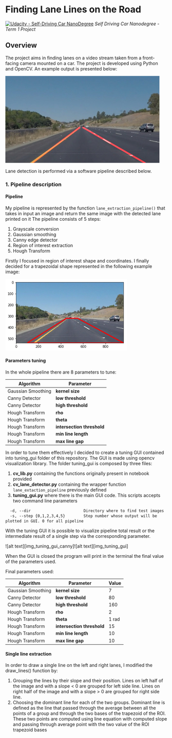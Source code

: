 # **Finding Lane Lines on the Road** 
[![Udacity - Self-Driving Car NanoDegree](https://s3.amazonaws.com/udacity-sdc/github/shield-carnd.svg)](http://www.udacity.com/drive)
*Self Driving Car Nanodegree - Term 1 Project*

[//]: # (Image References)
[img_roi]: ./writeup_img/roi.jpg "Region of interest visualization"

Overview
---

The project aims in finding lanes on a video stream taken from a front-facing camera mounted on a car.
The project is developed using Python and OpenCV.
An example output is presented below:

<img src="test_images_output/out0.jpg" width="480" alt="Combined Image" />

Lane detection is performed via a software pipeline described below.

### 1. Pipeline description

#### Pipeline
My pipeline is represented by the function ```lane_extraction_pipeline()``` that takes in input an image and return the same image with the detected lane printed on it
The pipeline consists of 5 steps:

1. Grayscale conversion
2. Gaussian smoothing 
3. Canny edge detector
4. Region of interest extraction
5. Hough Transform

Firstly I focused in region of interest shape and coordinates. 
I finally decided for a trapezoidal shape represented in the following example image:

![alt text][img_roi]

#### Parameters tuning
In the whole pipeline there are 8 parameters to tune:

Algorithm | Parameter | 
------------ | ------------
Gaussian Smoothing | **kernel size** 
Canny Detector |  **low threshold**
Canny Detector |  **high threshold**
Hough Transform |  **rho** 
Hough Transform |  **theta** 
Hough Transform |  **intersection threshold**
Hough Transform |  **min line length**
Hough Transform  | **max line gap**

In order to tune them effectively I decided to create a tuning GUI contained into tuning_gui folder of this repository. The GUI is made using opencv visualization library.
The folder tuning_gui is composed by three files:

1. **cv_lib.py** containing the functions originally present in notebook provided
2. **cv_lane_detector.py** containing the wrapper function ```lane_extaction_pipeline``` previously defined
3. **tuning_gui.py** where there is the main GUI code. This scripts accepts two command line parameters
```
  -d, --dir                       Directory where to find test images
  -s, --step {0,1,2,3,4,5}        Step number whose output will be plotted in GUI. 0 for all pipeline
```

With the tuning GUI it is possible to visualize pipeline total result or the intermediate result of a single step via the corresponding parameter.

![alt text][img_tuning_gui_canny]![alt text][img_tuning_gui]

When the GUI is closed the program will print in the terminal the final value of the parameters used.

Final parameters used:

Algorithm | Parameter | Value
------------ | ------------ | -------------
Gaussian Smoothing  |  **kernel size** | 7
Canny Detector |  **low threshold** | 80
Canny Detector |  **high threshold** | 160
Hough Transform |  **rho** | 2
Hough Transform |  **theta** | 1 rad
Hough Transform |  **intersection threshold** | 15
Hough Transform |  **min line length** | 10
Hough Transform |  **max line gap** | 10

#### Single line extraction
In order to draw a single line on the left and right lanes, I modified the draw_lines() function by:

1. Grouping the lines by their slope and their position. 
Lines on left half of the image and with a slope < 0 are grouped for left side line.
Lines on right half of the image and with a slope > 0 are grouped for right side line.
2. Choosing the dominant line for each of the two groups.
Dominant line is defined as the line that passed through the average between all the points of a group and through the two bases of the trapezoid of the ROI. These two points are computed using line equation with computed slope and passing through average point with the two value of the ROI trapezoid bases




